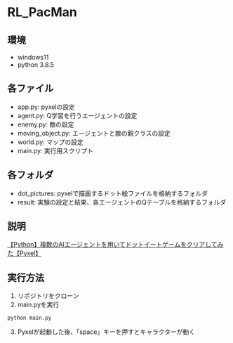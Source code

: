 # RL_PacMan
## 環境
- windows11
- python 3.8.5

## 各ファイル
- app.py: pyxelの設定
- agent.py: Q学習を行うエージェントの設定
- enemy.py: 敵の設定
- moving_object.py: エージェントと敵の親クラスの設定
- world.py: マップの設定
- main.py: 実行用スクリプト

## 各フォルダ
- dot_pictures: pyxelで描画するドット絵ファイルを格納するフォルダ
- result: 実験の設定と結果、各エージェントのQテーブルを格納するフォルダ

## 説明
[【Python】複数のAIエージェントを用いてドットイートゲームをクリアしてみた【Pyxel】](https://qiita.com/kaito2140/items/7e91828bd6da3e6fc28f)

## 実行方法
1. リポジトリをクローン
2. main.pyを実行
~~~
python main.py
~~~
3. Pyxelが起動した後、「space」キーを押すとキャラクターが動く
